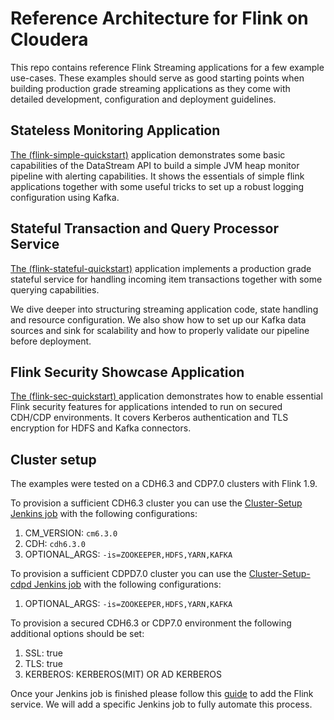 # Reference Architecture for Flink on Cloudera

This repo contains reference Flink Streaming applications for a few example use-cases. These examples should serve as good starting points when building production grade streaming applications as they come with detailed development, configuration and deployment guidelines.

## Stateless Monitoring Application

[The (flink-simple-quickstart)](flink-simple-quickstart) application demonstrates some basic capabilities of the DataStream API to build a simple JVM heap monitor pipeline with alerting capabilities. It shows the essentials of simple flink applications together with some useful tricks to set up a robust logging configuration using Kafka.

## Stateful Transaction and Query Processor Service

[The (flink-stateful-quickstart)](flink-stateful-quickstart) application implements a production grade stateful service for handling incoming item transactions together with some querying capabilities.

We dive deeper into structuring streaming application code, state handling and resource configuration. We also show how to set up our Kafka data sources and sink for scalability and how to properly validate our pipeline before deployment.

##  Flink Security Showcase Application
[The (flink-sec-quickstart) ](flink-sec-quickstart) application demonstrates how to enable essential Flink security features for applications intended to run on secured CDH/CDP environments. It covers Kerberos authentication and TLS encryption for HDFS and Kafka connectors.

## Cluster setup

The examples were tested on a CDH6.3 and CDP7.0 clusters with Flink 1.9. 

To provision a sufficient CDH6.3 cluster you can use the [Cluster-Setup Jenkins job](https://master-01.jenkins.cloudera.com/job/Cluster-Setup/build?delay=0sec) with the following configurations:
1. CM_VERSION: `cm6.3.0`
2. CDH: `cdh6.3.0`
3. OPTIONAL_ARGS: `-is=ZOOKEEPER,HDFS,YARN,KAFKA`

To provision a sufficient CDPD7.0 cluster you can use the [Cluster-Setup-cdpd Jenkins job](https://master-01.jenkins.cloudera.com/job/Cluster-Setup-cdpd/build?delay=0sec) with the following configurations:
1. OPTIONAL_ARGS: `-is=ZOOKEEPER,HDFS,YARN,KAFKA`

To provision a secured CDH6.3 or CDP7.0 environment the following additional options should be set:
1. SSL: true
2. TLS: true
3. KERBEROS: KERBEROS(MIT) OR AD KERBEROS

Once your Jenkins job is finished please follow this [guide](https://cloudera.atlassian.net/wiki/spaces/ENG/pages/143427201/Flink) to add the Flink service. We will add a specific Jenkins job to fully automate this process. 
